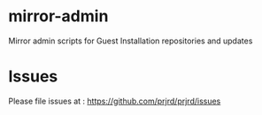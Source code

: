 mirror-admin
============

Mirror admin scripts for Guest Installation repositories and updates

Issues
======

Please file issues at : https://github.com/prjrd/prjrd/issues
